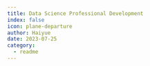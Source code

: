 ```yaml
---
title: Data Science Professional Development
index: false
icon: plane-departure
author: Haiyue
date: 2023-07-25
category:
  - readme
---
```

